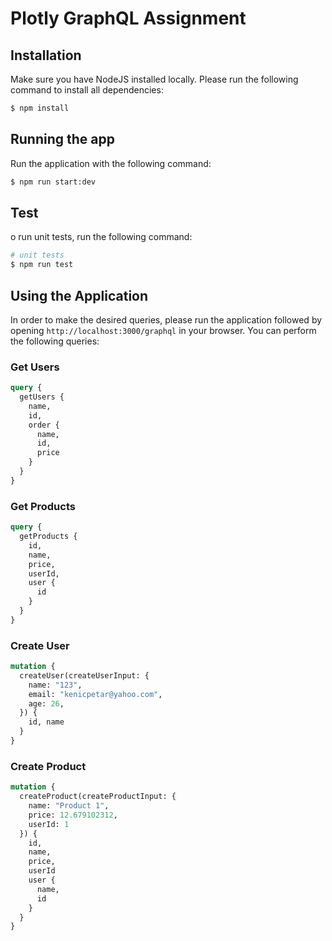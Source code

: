 # Plotly GraphQL Assignment

## Installation

Make sure you have NodeJS installed locally. Please run the following command to install all dependencies:

```bash
$ npm install
```

## Running the app

Run the application with the following command:

```bash
$ npm run start:dev
```

## Test

o run unit tests, run the following command:

```bash
# unit tests
$ npm run test
```

## Using the Application

In order to make the desired queries, please run the application followed by opening `http://localhost:3000/graphql` in your browser.
You can perform the following queries:

### Get Users

```GraphQL
query {
  getUsers {
    name,
    id,
    order {
      name,
      id,
      price
    }
  }
}
```

### Get Products

```GraphQL
query {
  getProducts {
    id,
    name,
    price,
    userId,
    user {
      id
    }
  }
}
```

### Create User

```GraphQL
mutation {
  createUser(createUserInput: {
    name: "123",
    email: "kenicpetar@yahoo.com",
    age: 26,
  }) {
    id, name
  }
}
```

### Create Product

```GraphQL
mutation {
  createProduct(createProductInput: {
    name: "Product 1",
    price: 12.679102312,
    userId: 1
  }) {
    id,
    name,
    price,
    userId
    user {
      name,
      id
    }
  }
}
```
